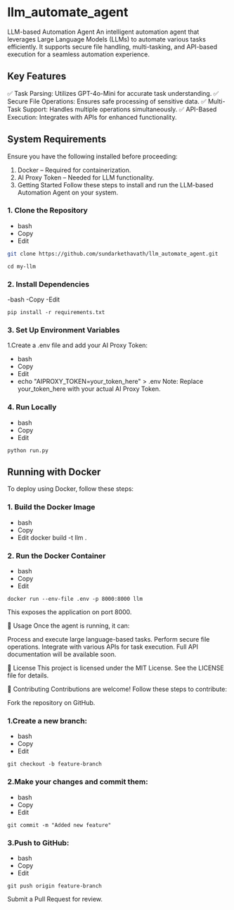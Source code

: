 # llm_automate_agent
 LLM-based Automation Agent
An intelligent automation agent that leverages Large Language Models (LLMs) to automate various tasks efficiently. It supports secure file handling, multi-tasking, and API-based execution for a seamless automation experience.

## Key Features
✅ Task Parsing: Utilizes GPT-4o-Mini for accurate task understanding.
✅ Secure File Operations: Ensures safe processing of sensitive data.
✅ Multi-Task Support: Handles multiple operations simultaneously.
✅ API-Based Execution: Integrates with APIs for enhanced functionality.

## System Requirements
Ensure you have the following installed before proceeding:

1. Docker – Required for containerization.
2. AI Proxy Token – Needed for LLM functionality.
3. Getting Started
Follow these steps to install and run the LLM-based Automation Agent on your system.

### 1. Clone the Repository
- bash
- Copy
- Edit
```sh
git clone https://github.com/sundarkethavath/llm_automate_agent.git
```
```
cd my-llm
```
### 2. Install Dependencies
-bash
-Copy
-Edit
```
pip install -r requirements.txt
```
### 3. Set Up Environment Variables
 1.Create a .env file and add your AI Proxy Token:

- bash
- Copy
- Edit
- echo "AIPROXY_TOKEN=your_token_here" > .env
Note: Replace your_token_here with your actual AI Proxy Token.

### 4. Run Locally
- bash
- Copy
- Edit
```
python run.py
```
## Running with Docker
To deploy using Docker, follow these steps:

### 1. Build the Docker Image
- bash
- Copy
- Edit
docker build -t llm .
### 2. Run the Docker Container
- bash
- Copy
- Edit
```
docker run --env-file .env -p 8000:8000 llm
```
This exposes the application on port 8000.

📌 Usage
Once the agent is running, it can:

Process and execute large language-based tasks.
Perform secure file operations.
Integrate with various APIs for task execution.
Full API documentation will be available soon.

📜 License
This project is licensed under the MIT License. See the LICENSE file for details.

🤝 Contributing
Contributions are welcome! Follow these steps to contribute:

Fork the repository on GitHub.
### 1.Create a new branch:
- bash
- Copy
- Edit
```
git checkout -b feature-branch
```
### 2.Make your changes and commit them:
- bash
- Copy
- Edit
```
git commit -m "Added new feature"
```
### 3.Push to GitHub:
- bash
- Copy
- Edit
```
git push origin feature-branch
```
Submit a Pull Request for review.
